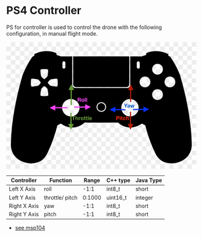 # PS4 Controller 

PS for controller is used to control the drone with the following configuration, 
in manual flight mode.

![PS 4 controller diagram](/asserts/ps4-controller-vector-png-4.jpg)

| Controller   | Function        | Range   | C++ type | Java Type |
|--------------|-----------------|---------|----------| --------- |
| Left X Axis  | roll            | -1:1    | int8_t   | short     |
| Left Y Axis  | throttle/ pitch | 0:1000  | uint16_t | integer   |
| Right X Axis | yaw             | -1:1    | int8_t   | short     |
| Right Y Axis | pitch           | -1:1    | int8_t   | short     |   


- [see msp104](../commands/msp104.md)